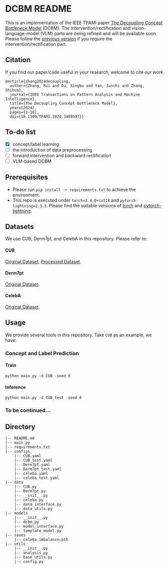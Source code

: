 # DCBM README

This is an implementation of the IEEE TPAMI paper [The Decoupling Concept Bottleneck Model](https://ieeexplore.ieee.org/document/10740789) (DCBM). The intervention/rectification and vision-language-model (VLM) parts are being refined and will be available soon. Please follow the [previous version](https://github.com/deepopo/DCBM/tree/089b0c1b706e4d8ea5386e8ba57f988771330bf0) if you require the intervention/rectification part.  

## Citation
If you find our paper/code useful in your research, welcome to cite our work
```
@article{zhang2024decoupling,
  author={Zhang, Rui and Du, Xingbo and Yan, Junchi and Zhang, Shihua},
  journal={IEEE Transactions on Pattern Analysis and Machine Intelligence}, 
  title={The Decoupling Concept Bottleneck Model}, 
  year={2024},
  pages={1-16},
  doi={10.1109/TPAMI.2024.3489597}}
```

## To-do list
- [x] concept/label learning
- [ ] the introduction of data preprocessing
- [ ] forward intervention and backward rectification
- [ ] VLM-based DCBM

## Prerequisites
- Please run `pip install -r requirements.txt` to achieve the environment.
- This repo is executed under `torch=2.4.0+cu118` and `pytorch-lightning=2.3.3`. Please find the suitable versions of [torch](https://pytorch.org/) and [pytorch-lightning](https://lightning.ai/docs/pytorch/stable/versioning.html#compatibility-matrix).

## Datasets
We use CUB, Derm7pt, and CelebA in this repository. Please refer to:
#### CUB
[Original Dataset](http://www.vision.caltech.edu/datasets/cub_200_2011/), [Processed Dataset](https://worksheets.codalab.org/worksheets/0x362911581fcd4e048ddfd84f47203fd2).
#### Derm7pt
[Original Dataset](http://derm.cs.sfu.ca).
#### CelebA
[Original Dataset](https://mmlab.ie.cuhk.edu.hk/projects/CelebA.html).

## Usage
We provide several tools in this repository. Take `CUB` as an example, we have:

### Concept and Label Prediction
#### Train
```
python main.py -d CUB -seed 0
```

#### Inference
```
python main.py -d CUB_test -seed 0
```

### To be continued...

## Directory

```
|-- README.md
|-- main.py
|-- requirements.txt
|-- configs
    |-- CUB.yaml
    |-- CUB_test.yaml
    |-- Derm7pt.yaml
    |-- Derm7pt_test.yaml
    |-- celeba.yaml
    |-- celeba_test.yaml
|-- data
    |-- CUB.py
    |-- Derm7pt.py
    |-- __init__.py
    |-- celeba.py
    |-- data_interface.py
    |-- data_utils.py
|-- models
    |-- __init__.py
    |-- dcbm.py
    |-- model_interface.py
    |-- template_model.py
|-- saves
    |-- celeba_imbalance.pth
|-- utils
    |-- __init__.py
    |-- analysis.py
    |-- base_utils.py
    |-- config.py
```